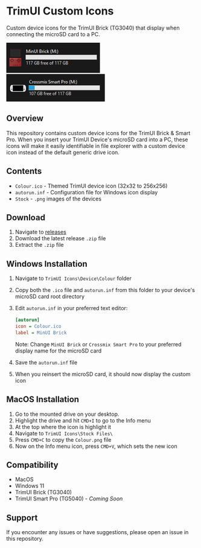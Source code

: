 
# TrimUI Custom Icons

Custom device icons for the TrimUI Brick (TG3040) that display when connecting the microSD card to a PC.

![TrimUI Brick Icon Preview](assets/example.png)
![TrimUI Smart Pro Icon Preview](assets/SmartPro.png)

## Overview

This repository contains custom device icons for the TrimUI Brick & Smart Pro. When you insert your TrimUI Device's microSD card into a PC, these icons will make it easily identifiable in file explorer with a custom device icon instead of the default generic drive icon.

## Contents

- `Colour.ico` - Themed TrimUI device icon (32x32 to 256x256)
- `autorun.inf` - Configuration file for Windows icon display
- `Stock` - `.png` images of the devices

## Download
1. Navigate to [releases](https://github.com/RidJuan/TrimUIIcons/releases)
2. Download the latest release `.zip` file
3. Extract the `.zip` file

## Windows Installation

1. Navigate to `TrimUI Icons\Device\Colour` folder
2. Copy both the `.ico` file and `autorun.inf` from this folder to your device's microSD card root directory
3. Edit `autorun.inf` in your preferred text editor:

   ```ini
   [autorun]
   icon = Colour.ico
   label = MinUI Brick
   ```
   Note: Change `MinUI Brick` or `Crossmix Smart Pro` to your preferred display name for the microSD card

4. Save the `autorun.inf` file
5. When you reinsert the microSD card, it should now display the custom icon

## MacOS Installation

1. Go to the mounted drive on your desktop.
2. Highlight the drive and hit `CMD+I` to go to the Info menu
3. At the top where the icon is highlight it 
4. Navigate to `TrimUI Icons\Stock Files\`
5. Press `CMD+C` to copy the `Colour.png` file
6. Now on the Info menu icon, press `CMD+V`, which sets the new icon

## Compatibility

- MacOS
- Windows 11
- TrimUI Brick (TG3040)
- TrimUI Smart Pro (TG5040) - *Coming Soon*

## Support

If you encounter any issues or have suggestions, please open an issue in this repository.

